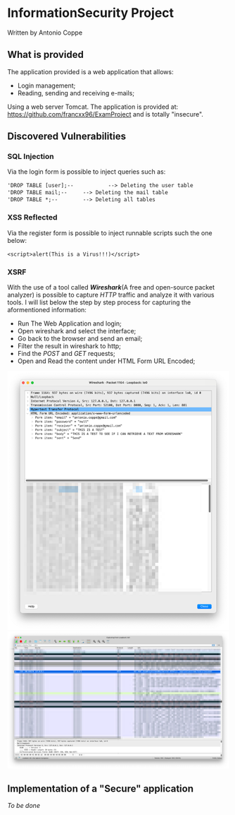 # InformationSecurity Project
Written by Antonio Coppe

## What is provided

The application provided is a web application that allows: 

- Login management;
- Reading, sending and receiving e-mails;

Using a web server Tomcat. The application is provided at: https://github.com/francxx96/ExamProject
and is totally "insecure".

## Discovered Vulnerabilities

### SQL Injection
Via the login form is possible to inject queries such as:
```
'DROP TABLE [user];-- 	        --> Deleting the user table
'DROP TABLE mail;--		--> Deleting the mail table
'DROP TABLE *;--		--> Deleting all tables
```

### XSS Reflected

Via the register form is possible to inject runnable scripts such the one below:

```
<script>alert(This is a Virus!!!)</script>
```

### XSRF
With the use of a tool called ***Wireshark***(A free and open-source packet analyzer) is possible to capture *HTTP* traffic and analyze it with various tools. I will list below the step by step process for capturing the aformentioned information:
- Run The Web Application and login;
- Open wireshark and select the interface;
- Go back to the browser and send an email;
- Filter the result in wireshark to http;
- Find the *POST* and *GET* requests;
- Open and Read the content under HTML Form URL Encoded;

![This is an image](https://github.com/AntonioCoppe/InformationSecurityProject/blob/main/WiresharkPacketSniffing.png)
![This is an image](https://github.com/AntonioCoppe/InformationSecurityProject/blob/main/WiresharkMailExploited.png)

## Implementation of a "Secure" application

*To be done*


